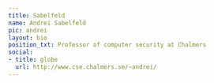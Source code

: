 ```yaml
---
title: Sabelfeld
name: Andrei Sabelfeld
pic: andrei
layout: bio
position_txt: Professor of computer security at Chalmers
social:
- title: globe
  url: http://www.cse.chalmers.se/~andrei/
---
```

